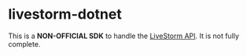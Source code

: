 # livestorm-dotnet
This is a **NON-OFFICIAL SDK** to handle the [LiveStorm API](https://developers.livestorm.co/docs).
It is not fully complete.
